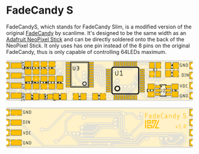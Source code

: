 # FadeCandy S

FadeCandyS, which stands for FadeCandy Slim, is a modified version of the original [FadeCandy](https://github.com/scanlime/fadecandy) by scanlime. It's designed to be the same width as an [Adafruit NeoPixel Stick](https://www.adafruit.com/product/1426) and can be directly soldered onto the back of the NeoPixel Stick. It only uses has one pin instead of the 8 pins on the original FadeCandy, thus is only capable of controlling 64LEDs maximum.

![FRONT](https://raw.githubusercontent.com/1461748123/FadeCandyS/master/images/FadeCandyS_front.png)

![BACK](https://raw.githubusercontent.com/1461748123/FadeCandyS/master/images/FadeCandyS_back.png)
